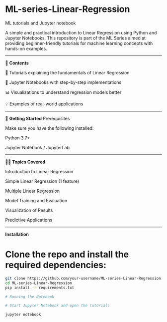 # ML-series-Linear-Regression
ML tutorials and Jupyter notebook

A simple and practical introduction to Linear Regression using Python and Jupyter Notebooks. This repository is part of the ML Series aimed at providing beginner-friendly tutorials for machine learning concepts with hands-on examples.

---
📌 **Contents**

📖 Tutorials explaining the fundamentals of Linear Regression

📝 Jupyter Notebooks with step-by-step implementations

📊 Visualizations to understand regression models better

💡 Examples of real-world applications

---
🚀 **Getting Started**
Prerequisites

Make sure you have the following installed:

Python 3.7+

Jupyter Notebook / JupyterLab

---
🧑‍💻 **Topics Covered**

Introduction to Linear Regression

Simple Linear Regression (1 feature)

Multiple Linear Regression

Model Training and Evaluation

Visualization of Results

Predictive Applications

---

**Installation**

# Clone the repo and install the required dependencies:
```bash
git clone https://github.com/your-username/ML-series-Linear-Regression.git
cd ML-series-Linear-Regression
pip install -r requirements.txt

# Running the Notebook

# Start Jupyter Notebook and open the tutorial:

jupyter notebook
